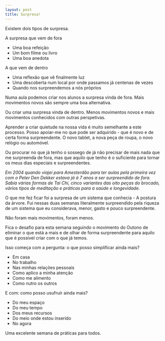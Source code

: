 ```yaml
---
layout: post
title: Surpresa!
---
```

Existem dois tipos de surpresa.

A surpresa que vem de fora
+ Uma boa refeição 
+ Um bom filme ou livro
+ Uma boa anedota 

A que vem de dentro 
+ Uma reflexão que vê finalmente luz
+ Uma descoberta num local por onde passamos já centenas de vezes 
+ Quando nos surpreendemos a nós próprios 

Numa aula podemos criar nos alunos a surpresa vinda de fora. Mais movimentos novos são sempre uma boa alternativa.

Ou criar uma surpresa vinda de dentro. Menos movimentos novos e mais movimentos conhecidos com outras perspetivas. 

Aprender a criar quietude na nossa vida é muito semelhante a este processo. Posso apoiar-me no que pode ser adquirido - que é novo e de certa forma surpreendente. O novo tablet, a nova peça de roupa, o novo relógio ou automóvel. 

Ou procurar no que já tenho o sossego de já não precisar de mais nada que me surpreenda de fora, mas que aquilo que tenho é o suficiente para tornar os meus dias especiais e surpreendentes. 

*Em 2004 quando viajei para Amesterdão para ter aulas pela primeira vez com o Peter Den Dekker estava já à 7 anos a ser surpreendido de fora. Sabia várias formas de Tai Chi, cinco variantes das oito peças do brocado, vários tipos de meditação e práticas para a saúde e longevidade.*

O que me fez ficar foi a surpresa de um sistema que conhecia - A postura da árvore. Fui nessas duas semanas literalmente surpreendido pela riqueza de um sistema que eu considerava, menor, gasto e pouco surpreendente. 

Não foram mais movimentos, foram menos.

Fica o desafio para esta semana seguindo o movimento do Outono de eliminar o que está a mais e de olhar de forma surpreendente para aquilo que é possível criar com o que já temos.
 
Isso começa com a pergunta: o que posso simplificar ainda mais?

+ Em casa
+ No trabalho
+ Nas minhas relações pessoais 
+ Como aplico a minha atenção 
+ Como me alimento
+ Como nutro os outros

E com: como posso usufruir ainda mais?

+ Do meu espaço 
+ Do meu tempo 
+ Dos meus recursos
+ Do meio onde estou inserido 
+ No agora

Uma excelente semana de práticas para todos. 